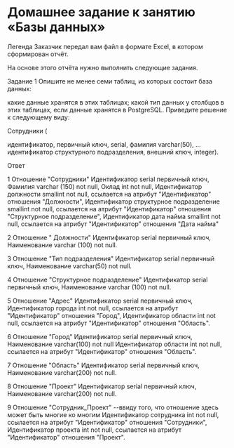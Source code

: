 # Домашнее задание к занятию «Базы данных»

Легенда
Заказчик передал вам файл в формате Excel, в котором сформирован отчёт.

На основе этого отчёта нужно выполнить следующие задания.

Задание 1
Опишите не менее семи таблиц, из которых состоит база данных:

какие данные хранятся в этих таблицах;
какой тип данных у столбцов в этих таблицах, если данные хранятся в PostgreSQL.
Приведите решение к следующему виду:

Сотрудники (

идентификатор, первичный ключ, serial,
фамилия varchar(50),
...
идентификатор структурного подразделения, внешний ключ, integer).

Ответ

1 Отношение "Сотрудники" Идентификатор serial первичный ключ,
Фамилия varchar (150) not null,
Оклад int not null,
Идентификатор должности smallint not null, ссылается на атрибут "Идентификатор" отношения "Должности",
Идентификатор структурное подразделение smallint not null, ссылается на атрибут "Идентификатор" отношения "Структурное подразделение",
Идентификатор дата найма smallint not null, ссылается на атрибут "Идентификатор" отношения "Дата найма"

2 Отношение " Должности" Идентификатор serial первичный ключ,
Наименование varchar (100) not null.

3 Отношение "Тип подразделения" Идентификатор serial первичный ключ,
Наименование varchar(50) not null.

4 Отношение "Структурное подразделение" Идентификатор serial первичный ключ,
Наименование varchar (100) not null.

5 Отношение "Адрес" Идентификатор serial первичный ключ,
Идентификатор города int not null, ссылается на атрибут "Идентификатор" отношения "Город",
Идентификатор области int not null, ссылается на атрибут "Идентификатор" отношения "Область".

6 Отношение "Город" Идентификатор serial первичный ключ,
Наименование varchar(100) not null
Идентификатор области int not null, ссылается на атрибут "Идентификатор" отношения "Область".

7 Отношение "Область" Идентификатор serial первичный ключ,
Наименование varchar(200) not null.

8 Отношение "Проект" Идентификатор serial первичный ключ,
Наименование varchar(200) not null.

9 Отношение "Сотрудник_Проект" --ввиду того, что отношение здесь может быть многие ко многим Идентификатор сотрудника int not null, ссылается на атрибут "Идентификатор" отношения "Сотрудники",
Идентификатор проекта int not null, ссылается на атрибут "Идентификатор" отношения "Проект".
